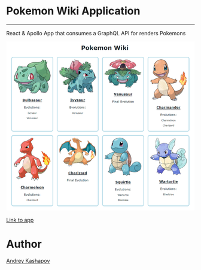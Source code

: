 # Pokemon Wiki Application

---

React & Apollo App that consumes a GraphQL API for renders Pokemons

![Pokemons](preview.png)

[Link to app](https://build-snowy-guinea-pig.now.sh/)

# Author

[Andrey Kashapov](https://www.linkedin.com/in/andrey-kashapov/)
